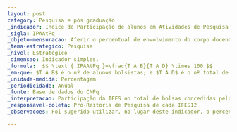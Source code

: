 ```yaml
---
layout: post
category: Pesquisa e pós graduação
_indicador: Índice de Participação de alunos em Atividades de Pesquisa 
_sigla: IPAAtPq
_objeto-mensuracao: Aferir o percentual de envolvimento do corpo docente da IFES em pesquisa
_tema-estrategico: Pesquisa
_nivel: Estratégico
_dimensao: Indicador simples.
_formula:  $$ \text { IPAAtPq }=\frac{T A B}{T A D} \times 100 $$
_em-que: $T A B$ é o nº de alunos bolsistas; e $T A D$ é o nº total de alunos doutores.
_unidade-medida: Percentagem
_periodicidade: Anual
_fonte: Base de dados do CNPq
_interpretacao: Participação da IFES no total de bolsas concedidas pelo CNPq
_responsavel-coleta: Pró-Reitoria de Pesquisa de cada IFES12  
_observacoes: Foi sugerido utilizar, no lugar deste indicador, o percentual de bolsas por instituição. ExemploTambém, foi sugerido desmembrar em bolsistas 1A e 1B, para aferir a qualidade da produção intelectual docente, cujo calculo seria - Total de bolsistas 1A e 1B / total de bolsistas x 100.

---
```

